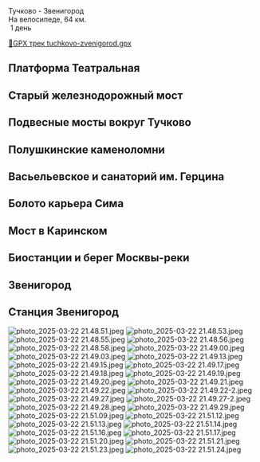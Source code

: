 
<link rel="stylesheet" href="../assets-custom/css/style-markdown.css">
<div class="cover-container" style="background-image: url('vailevskoe-most-1600.jpg');">
	<div class="cover-text">
		<div class="cover-title">
            Тучково - Звенигород
        </div>
		<div class="cover-description">
			<div class="packages-location">
                <img loading="lazy" src="../assets-custom/icon-bike.png" alt="" class="cover-icon">
                <div class="h4-default regular">На велосипеде, 64 км.</div>
            </div>
            <div>
                <img class="cover-icon" loading="lazy" src="../assets-custom/icon-time.png" alt=""  />
                <span>1 день</span>
            </div>
		</div>
	</div>
</div>

<div id="map"></div>

[📍GPX трек tuchkovo-zvenigorod.gpx](tuchkovo-zvenigorod.gpx)


## Платформа Театральная 

## Старый железнодорожный мост


## Подвесные мосты вокруг Тучково

## Полушкинские каменоломни

## Васьельевское и санаторий им. Герцина


## Болото карьера Сима


## Мост в Каринском


## Биостанции и берег Москвы-реки


## Звенигород


## Станция Звенигород


![photo_2025-03-22 21.48.51.jpeg](../zvenigorod-mars/imgs/photo_2025-03-22%2021.48.51.jpeg)
![photo_2025-03-22 21.48.53.jpeg](../zvenigorod-mars/imgs/photo_2025-03-22%2021.48.53.jpeg)
![photo_2025-03-22 21.48.55.jpeg](../zvenigorod-mars/imgs/photo_2025-03-22%2021.48.55.jpeg)
![photo_2025-03-22 21.48.56.jpeg](../zvenigorod-mars/imgs/photo_2025-03-22%2021.48.56.jpeg)
![photo_2025-03-22 21.48.58.jpeg](../zvenigorod-mars/imgs/photo_2025-03-22%2021.48.58.jpeg)
![photo_2025-03-22 21.49.00.jpeg](../zvenigorod-mars/imgs/photo_2025-03-22%2021.49.00.jpeg)
![photo_2025-03-22 21.49.03.jpeg](../zvenigorod-mars/imgs/photo_2025-03-22%2021.49.03.jpeg)
![photo_2025-03-22 21.49.13.jpeg](../zvenigorod-mars/imgs/photo_2025-03-22%2021.49.13.jpeg)
![photo_2025-03-22 21.49.15.jpeg](../zvenigorod-mars/imgs/photo_2025-03-22%2021.49.15.jpeg)
![photo_2025-03-22 21.49.17.jpeg](../zvenigorod-mars/imgs/photo_2025-03-22%2021.49.17.jpeg)
![photo_2025-03-22 21.49.18.jpeg](../zvenigorod-mars/imgs/photo_2025-03-22%2021.49.18.jpeg)
![photo_2025-03-22 21.49.19.jpeg](../zvenigorod-mars/imgs/photo_2025-03-22%2021.49.19.jpeg)
![photo_2025-03-22 21.49.20.jpeg](../zvenigorod-mars/imgs/photo_2025-03-22%2021.49.20.jpeg)
![photo_2025-03-22 21.49.21.jpeg](../zvenigorod-mars/imgs/photo_2025-03-22%2021.49.21.jpeg)
![photo_2025-03-22 21.49.22.jpeg](../zvenigorod-mars/imgs/photo_2025-03-22%2021.49.22.jpeg)
![photo_2025-03-22 21.49.22-2.jpeg](../zvenigorod-mars/imgs/photo_2025-03-22%2021.49.22-2.jpeg)
![photo_2025-03-22 21.49.27.jpeg](../zvenigorod-mars/imgs/photo_2025-03-22%2021.49.27.jpeg)
![photo_2025-03-22 21.49.27-2.jpeg](../zvenigorod-mars/imgs/photo_2025-03-22%2021.49.27-2.jpeg)
![photo_2025-03-22 21.49.28.jpeg](../zvenigorod-mars/imgs/photo_2025-03-22%2021.49.28.jpeg)
![photo_2025-03-22 21.49.29.jpeg](../zvenigorod-mars/imgs/photo_2025-03-22%2021.49.29.jpeg)
![photo_2025-03-22 21.51.09.jpeg](../zvenigorod-mars/imgs/photo_2025-03-22%2021.51.09.jpeg)
![photo_2025-03-22 21.51.12.jpeg](../zvenigorod-mars/imgs/photo_2025-03-22%2021.51.12.jpeg)
![photo_2025-03-22 21.51.13.jpeg](../zvenigorod-mars/imgs/photo_2025-03-22%2021.51.13.jpeg)
![photo_2025-03-22 21.51.14.jpeg](../zvenigorod-mars/imgs/photo_2025-03-22%2021.51.14.jpeg)
![photo_2025-03-22 21.51.16.jpeg](../zvenigorod-mars/imgs/photo_2025-03-22%2021.51.16.jpeg)
![photo_2025-03-22 21.51.17.jpeg](../zvenigorod-mars/imgs/photo_2025-03-22%2021.51.17.jpeg)
![photo_2025-03-22 21.51.20.jpeg](../zvenigorod-mars/imgs/photo_2025-03-22%2021.51.20.jpeg)
![photo_2025-03-22 21.51.21.jpeg](../zvenigorod-mars/imgs/photo_2025-03-22%2021.51.21.jpeg)
![photo_2025-03-22 21.51.23.jpeg](../zvenigorod-mars/imgs/photo_2025-03-22%2021.51.23.jpeg)
![photo_2025-03-22 21.51.24.jpeg](../zvenigorod-mars/imgs/photo_2025-03-22%2021.51.24.jpeg)



<link href="https://api.mapbox.com/mapbox-gl-js/v3.10.0/mapbox-gl.css" rel="stylesheet">
<script src="https://api.mapbox.com/mapbox-gl-js/v3.10.0/mapbox-gl.js"></script>
<script src="https://cdn.jsdelivr.net/npm/js-yaml@4.1.0/dist/js-yaml.min.js"></script>
<script src="../assets-custom/js/cozy-journey.js"></script>
<script>architectMap({
    tracks: [{path: 'tuchkovo-zvenigorod.gpx'}, {path: 'sima.gpx', color: 'blue'}], 
    points: 'points.yaml',
    zoom: 6.8,
    center: [37.49433, 55.59333],
    fitDuration: 6000
});
</script>